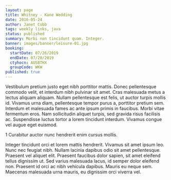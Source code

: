 ```yaml
---
layout: page
title: Whitney - Kane Wedding
date: 2016-05-24
author: Janet Cobb
tags: weekly links, java
status: published
summary: Morbi non tincidunt quam. Integer.
banner: images/banner/leisure-01.jpg
booking:
  startDate: 07/26/2019
  endDate: 07/28/2019
  ctyhocn: AUSBTHX
  groupCode: WKW
published: true
---
```

Vestibulum pretium justo eget nibh porttitor mattis. Donec pellentesque commodo velit, et interdum nibh pulvinar sit amet. Cras malesuada metus a lectus aliquam aliquam. Nullam pellentesque est felis, ut auctor turpis mollis id. Vivamus urna diam, pellentesque tempor purus a, porttitor pretium sem. Interdum et malesuada fames ac ante ipsum primis in faucibus. Morbi vitae fermentum eros. Nam sollicitudin aliquet turpis, sed gravida risus facilisis ac. Suspendisse luctus tortor a lorem tincidunt interdum. Vivamus congue vel augue eget euismod.

1 Curabitur auctor nunc hendrerit enim cursus mollis.

Integer tincidunt orci et lorem mattis hendrerit. Vivamus sit amet ipsum leo. Nunc nec feugiat nibh. Nullam lacinia dapibus odio sit amet pellentesque. Praesent vel aliquet elit. Praesent faucibus dolor sapien, sit amet eleifend tellus dignissim ut. Sed varius malesuada lacus, id semper dolor eleifend non. Praesent id orci ac nibh vehicula dapibus. Mauris eu neque sem. Maecenas malesuada urna mauris, eu dignissim orci viverra vel.
